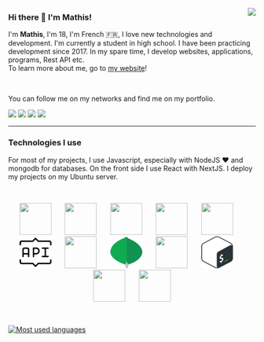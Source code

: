<a href="https://github.com/mlbonniec"><img align="right" src="https://github-readme-stats.vercel.app/api?username=mlbonniec&show_icons=true&hide_border=true" /></a>

### Hi there 👋 I'm Mathis!
I'm <b>Mathis</b>, I'm 18, I'm French 🇫🇷, I love new technologies and development. I'm currently a student in high school. I have been practicing development since 2017. In my spare time, I develop websites, applications, programs, Rest API etc.  
To learn more about me, go to [my website](https://mathislebonniec.fr)!

<br />

You can follow me on my networks and find me on my portfolio.

<a href="https://instagram.com/mlbonniec"><img src="https://img.shields.io/badge/mlbonniec-e1306c?style=for-the-badge&logo=instagram&logoColor=white" /></a>
<a href="https://twitter.com/mlbonniec"><img src="https://img.shields.io/badge/mlbonniec-00acee?style=for-the-badge&logo=twitter&logoColor=white" /></a>
<a href="https://github.com/mlbonniec"><img src="https://img.shields.io/badge/mlbonniec-24292e?style=for-the-badge&logo=github&logoColor=white" /></a>
<a href="https://mathislebonniec.fr"><img src="https://img.shields.io/badge/My%20Portfolio-mathislebonniec.fr-072142?style=for-the-badge&labelColor=ff4d5a" /></a>

---

### Technologies I use

For most of my projects, I use Javascript, especially with NodeJS :heart: and mongodb for databases. On the front side I use React with NextJS. I deploy my projects on my Ubuntu server.

<br />

<p align="center">
	<img src="./images/javascript.svg" width="65" height="65" />
	&nbsp;&nbsp;&nbsp;&nbsp;&nbsp;
	<img src="./images/typescript.svg" width="65" height="65" />
	&nbsp;&nbsp;&nbsp;&nbsp;&nbsp;
	<img src="./images/react.svg" width="65" height="65" />
	&nbsp;&nbsp;&nbsp;&nbsp;&nbsp;
	<img src="./images/html.svg" width="65" height="65" />
	&nbsp;&nbsp;&nbsp;&nbsp;&nbsp;
	<img src="./images/sass.svg" width="65" height="65" />
	&nbsp;&nbsp;&nbsp;&nbsp;&nbsp;
	<img src="./images/restful.svg" width="65" height="65" />
	&nbsp;&nbsp;&nbsp;&nbsp;&nbsp;
	<img src="./images/php.svg" width="65" height="65" />
	&nbsp;&nbsp;&nbsp;&nbsp;&nbsp;
	<img src="./images/mongodb.svg" width="65" height="65" />
	&nbsp;&nbsp;&nbsp;&nbsp;&nbsp;
	<img src="./images/mysql.svg" width="65" height="65" />
	&nbsp;&nbsp;&nbsp;&nbsp;&nbsp;
	<img src="./images/bash.svg" width="65" height="65" />
	&nbsp;&nbsp;&nbsp;&nbsp;&nbsp;
	<img src="./images/git.svg" width="65" height="65" />
	&nbsp;&nbsp;&nbsp;&nbsp;&nbsp;
	<img src="./images/ubuntu.svg" width="65" height="65" />
</p>

<br />

[![Most used languages](https://github-readme-stats.vercel.app/api/top-langs/?username=mlbonniec&layout=compact)](https://github.com/mlbonniec/)
